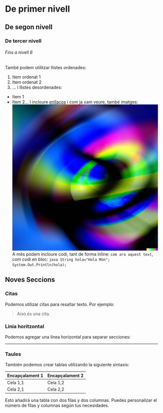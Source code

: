 # De primer nivell
## De segon nivell
### De tercer nivell
###### Fins a nivell 6
També podem utilitzar llistes ordenades:
1. Item ordenat 1
2. Item ordenat 2
3. ...
I llistes desordenades:
* Item 1
* Item 2...
I incloure [enllaços](https://github.com/mapp-edu/elmeuPrimerRepo/) i com ja vam veure,
també imatges:
![Logotip del curs d'Aules](imagenes/ed_github.png)
A més podem incloure codi, tant de forma inline: `com ara aquest text`, com codi en bloc:
`java
String hola="Hola Món";
System.Out.Println(hola);
`
## Noves Seccions

### Citas
Podemos utilizar citas para resaltar texto. Por ejemplo:

> Això és una cita.

### Línia horitzontal
Podemos agregar una línea horizontal para separar secciones:

---

### Taules
También podemos crear tablas utilizando la siguiente sintaxis:

| Encapçalament 1 | Encapçalament 2 |
| --------------- | --------------- |
| Cela 1,1        | Cela 1,2        |
| Cela 2,1        | Cela 2,2        |

Esto añadirá una tabla con dos filas y dos columnas. Puedes personalizar el número de filas y columnas según tus necesidades.
